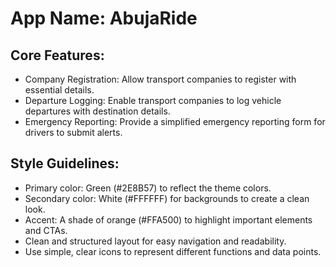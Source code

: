 # **App Name**: AbujaRide

## Core Features:

- Company Registration: Allow transport companies to register with essential details.
- Departure Logging: Enable transport companies to log vehicle departures with destination details.
- Emergency Reporting: Provide a simplified emergency reporting form for drivers to submit alerts.

## Style Guidelines:

- Primary color: Green (#2E8B57) to reflect the theme colors.
- Secondary color: White (#FFFFFF) for backgrounds to create a clean look.
- Accent: A shade of orange (#FFA500) to highlight important elements and CTAs.
- Clean and structured layout for easy navigation and readability.
- Use simple, clear icons to represent different functions and data points.